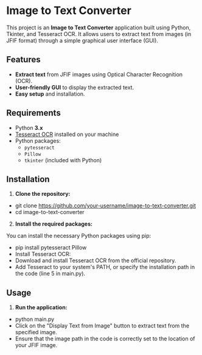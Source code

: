 # Image to Text Converter

This project is an **Image to Text Converter** application built using Python, Tkinter, and Tesseract OCR. It allows users to extract text from images (in JFIF format) through a simple graphical user interface (GUI).

## Features

- **Extract text** from JFIF images using Optical Character Recognition (OCR).
- **User-friendly GUI** to display the extracted text.
- **Easy setup** and installation.

## Requirements

- Python **3.x**
- [Tesseract OCR](https://github.com/tesseract-ocr/tesseract) installed on your machine
- Python packages:
  - `pytesseract`
  - `Pillow`
  - `tkinter` (included with Python)

## Installation

1. **Clone the repository:**

- git clone https://github.com/your-username/image-to-text-converter.git
- cd image-to-text-converter
   
2. **Install the required packages:**

You can install the necessary Python packages using pip:
- pip install pytesseract Pillow
- Install Tesseract OCR:
- Download and install Tesseract OCR from the official repository.
- Add Tesseract to your system's PATH, or specify the installation path in the code (line 5 in main.py).

## Usage

1. **Run the application:**
- python main.py
- Click on the "Display Text from Image" button to extract text from the specified image.
- Ensure that the image path in the code is correctly set to the location of your JFIF image.
